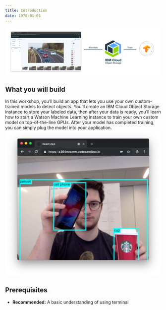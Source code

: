 ```yaml
---
title: Introduction
date: 1970-01-01
---
```


![](assets/main.png)

## What you will build
In this workshop, you’ll build an app that lets you use your own custom-trained models to detect objects. You’ll create an IBM Cloud Object Storage instance to store your labeled data, then after your data is ready, you’ll learn how to start a Watson Machine Learning instance to train your own custom model on top-of-the-line GPUs. After your model has completed training, you can simply plug the model into your application.
![](assets/main_image.png)

## Prerequisites
* **Recommended:** A basic understanding of using terminal
